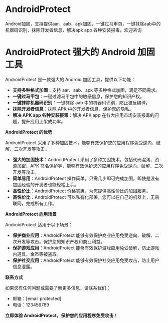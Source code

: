 # AndroidProtect
Android加固，支持提供aar，aab，apk加固，一键过马甲包，一键抹除aab中的机器码识别，抹除开发者信息，解决apk app 各种安装报毒，欢迎咨询


# AndroidProtect 强大的 Android 加固工具

AndroidProtect 是一款强大的 Android 加固工具，提供以下功能：

* **支持多种格式加固**：支持 aar、aab、apk 等多种格式加固，满足不同需求。
* **一键过马甲包**：一键过滤马甲包中的敏感信息，保护您的知识产权。
* **一键抹除机器码识别**：一键抹除 aab 中的机器码识别，防止被反编译。
* **抹除开发者信息**：抹除 APK 中的开发者信息，保护您的隐私。
* **解决 APK app 各种安装报毒**：解决 APK app 在各大应用市场安装报毒的问题，提升应用上架成功率。

**AndroidProtect 的优势**

AndroidProtect 采用了多种加固技术，能够有效保护您的应用程序免受逆向、破解、二次开发等攻击。

* **强大的加固技术**：AndroidProtect 采用了多种加固技术，包括代码混淆、资源加密、APK 签名保护等，能够有效保护您的应用程序免受逆向、破解、二次开发等攻击。
* **简单易用**：AndroidProtect 操作简单，只需几步即可完成加固，即使是没有加固经验的开发者也能轻松上手。
* **高性价比**：AndroidProtect 价格实惠，为您提供高性价比的加固服务。
* **高性价比**：AndroidProtect 可以私有化部署，您可以在自己的机器上，无需联网，完成所有工作。

**AndroidProtect 适用场景**

AndroidProtect 适用于以下场景：

* **保护商业应用**：AndroidProtect 能够有效保护商业应用免受逆向、破解、二次开发等攻击，保护您的知识产权和商业利益。
* **保护游戏应用**：AndroidProtect 能够有效保护游戏应用免受破解，防止游戏内道具、金币等被盗取。
* **保护社交应用**：AndroidProtect 能够有效保护社交应用免受攻击，防止用户信息泄露。

**联系方式**

如果您有任何问题或需要了解更多信息，请联系我们：

* 邮箱：[email protected]
* 电话：123456789

**立即体验 AndroidProtect，保护您的应用程序免受攻击！**
